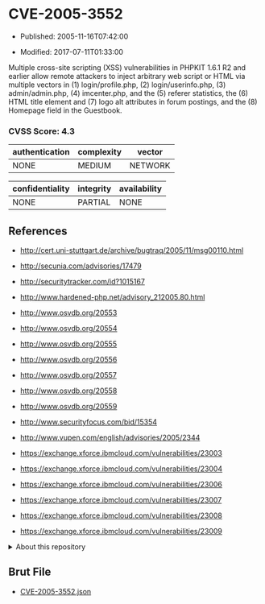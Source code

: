 # CVE-2005-3552

- Published: 2005-11-16T07:42:00

- Modified: 2017-07-11T01:33:00

Multiple cross-site scripting (XSS) vulnerabilities in PHPKIT 1.6.1 R2 and earlier allow remote attackers to inject arbitrary web script or HTML via multiple vectors in (1) login/profile.php, (2) login/userinfo.php, (3) admin/admin.php, (4) imcenter.php, and the (5) referer statistics, the (6) HTML title element and (7) logo alt attributes in forum postings, and the (8) Homepage field in the Guestbook.

### CVSS Score: **4.3**

| authentication | complexity | vector |
| --- | --- | --- |
| NONE | MEDIUM | NETWORK |

| confidentiality | integrity | availability |
| --- | --- | --- |
| NONE | PARTIAL | NONE |

## References

* http://cert.uni-stuttgart.de/archive/bugtraq/2005/11/msg00110.html

* http://secunia.com/advisories/17479

* http://securitytracker.com/id?1015167

* http://www.hardened-php.net/advisory_212005.80.html

* http://www.osvdb.org/20553

* http://www.osvdb.org/20554

* http://www.osvdb.org/20555

* http://www.osvdb.org/20556

* http://www.osvdb.org/20557

* http://www.osvdb.org/20558

* http://www.osvdb.org/20559

* http://www.securityfocus.com/bid/15354

* http://www.vupen.com/english/advisories/2005/2344

* https://exchange.xforce.ibmcloud.com/vulnerabilities/23003

* https://exchange.xforce.ibmcloud.com/vulnerabilities/23004

* https://exchange.xforce.ibmcloud.com/vulnerabilities/23006

* https://exchange.xforce.ibmcloud.com/vulnerabilities/23007

* https://exchange.xforce.ibmcloud.com/vulnerabilities/23008

* https://exchange.xforce.ibmcloud.com/vulnerabilities/23009

<details>
<summary>About this repository</summary> 

  This repository is part of the project [Live Hack CVE](https://github.com/Live-Hack-CVE). Main website can be found [www.live-hack.org](https://www.live-hack.org) 
  
  Made by [Sn0wAlice](https://github.com/Sn0wAlice) for the people that care about security and need to have a feed of the latest CVEs. Hope you enjoy it, don't forget to star the repo and follow me on [Twitter](https://twitter.com/Sn0wAlice) and [Github](https://github.com/Sn0wAlice). And that is my [personnal website](https://www.alice-snow.me/)

  - [Home Page](https://github.com/Live-Hack-CVE)
  - [Framework](https://github.com/Live-Hack-CVE/cve-framework)
  - [CVE database](https://github.com/Live-Hack-CVE/full_database)
  - [Changelog](https://github.com/Live-Hack-CVE/Changelog)
</details>

## Brut File

* [CVE-2005-3552.json](https://raw.githubusercontent.com/Live-Hack-CVE/full_database/main/cves/2005/CVE-2005-3552.json)

